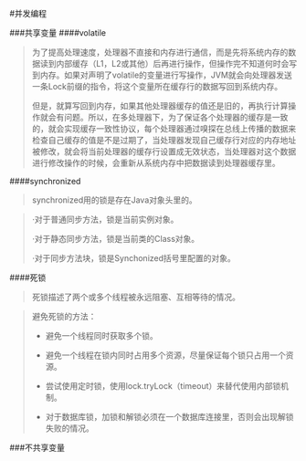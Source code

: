 #并发编程

###共享变量
####volatile
> 为了提高处理速度，处理器不直接和内存进行通信，而是先将系统内存的数据读到内部缓存（L1，L2或其他）后再进行操作，但操作完不知道何时会写到内存。如果对声明了volatile的变量进行写操作，JVM就会向处理器发送一条Lock前缀的指令，将这个变量所在缓存行的数据写回到系统内存。
> 
> 但是，就算写回到内存，如果其他处理器缓存的值还是旧的，再执行计算操作就会有问题。所以，在多处理器下，为了保证各个处理器的缓存是一致的，就会实现缓存一致性协议，每个处理器通过嗅探在总线上传播的数据来检查自己缓存的值是不是过期了，当处理器发现自己缓存行对应的内存地址被修改，就会将当前处理器的缓存行设置成无效状态，当处理器对这个数据进行修改操作的时候，会重新从系统内存中把数据读到处理器缓存里。

####synchronized
>synchronized用的锁是存在Java对象头里的。

> ·对于普通同步方法，锁是当前实例对象。 
> 
> ·对于静态同步方法，锁是当前类的Class对象。 
> 
> ·对于同步方法块，锁是Synchonized括号里配置的对象。

####死锁
> 死锁描述了两个或多个线程被永远阻塞、互相等待的情况。

>避免死锁的方法：
> - 避免一个线程同时获取多个锁。
>
> - 避免一个线程在锁内同时占用多个资源，尽量保证每个锁只占用一个资源。 
> 
> - 尝试使用定时锁，使用lock.tryLock（timeout）来替代使用内部锁机制。
>
> - 对于数据库锁，加锁和解锁必须在一个数据库连接里，否则会出现解锁失败的情况。



###不共享变量